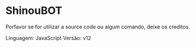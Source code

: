 # ShinouBOT
Porfavor se for utilizar a source code ou algum comando, deixe os creditos.


Linguagem: JavaScript
Versão: v12
